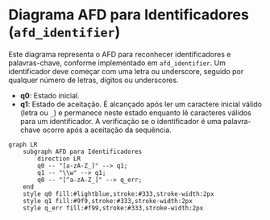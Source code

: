 # Diagrama AFD para Identificadores (`afd_identifier`)

Este diagrama representa o AFD para reconhecer identificadores e palavras-chave, conforme implementado em `afd_identifier`. Um identificador deve começar com uma letra ou underscore, seguido por qualquer número de letras, dígitos ou underscores.

-   **q0**: Estado inicial.
-   **q1**: Estado de aceitação. É alcançado após ler um caractere inicial válido (letra ou `_`) e permanece neste estado enquanto lê caracteres válidos para um identificador. A verificação se o identificador é uma palavra-chave ocorre após a aceitação da sequência.

```mermaid
graph LR
    subgraph AFD para Identificadores
        direction LR
        q0 -- "[a-zA-Z_]" --> q1;
        q1 -- "\\w" --> q1;
        q0 -- "[^a-zA-Z_]" --> q_err;
    end
    style q0 fill:#lightblue,stroke:#333,stroke-width:2px
    style q1 fill:#9f9,stroke:#333,stroke-width:2px
    style q_err fill:#f99,stroke:#333,stroke-width:2px
```
